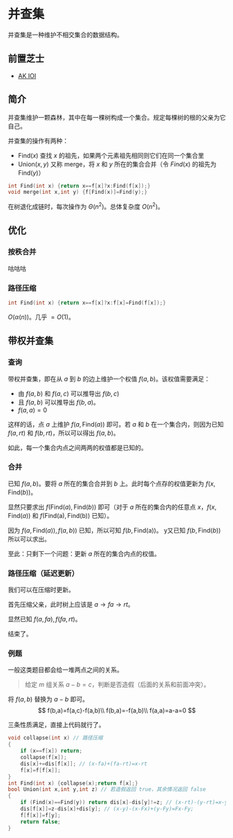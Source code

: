 # 并查集

并查集是一种维护不相交集合的数据结构。

## 前置芝士

- [AK IOI](/basic/akioi.md)

## 简介

并查集维护一颗森林，其中在每一棵树构成一个集合。规定每棵树的根的父亲为它自己。

并查集的操作有两种：

- $\text{Find}(x)$ 查找 $x$ 的祖先，如果两个元素祖先相同则它们在同一个集合里
- $\text{Union}(x,y)$ 又称 $\text{merge}$，将 $x$ 和 $y$ 所在的集合合并（令 $Find(x)$ 的祖先为 $\text{Find}(y)$）

```cpp
int Find(int x) {return x==f[x]?x:Find(f[x]);}
void merge(int x,int y) {f[Find(x)]=Find(y);}
```

在树退化成链时，每次操作为 $\Theta(n^2)$。总体复杂度 $O(n^2)$。

## 优化

### 按秩合并

咕咕咕

### 路径压缩

```cpp
int Find(int x) {return x==f[x]?x:f[x]=Find(f[x]);}
```
$O(\alpha(n))$。几乎 $=O(1)$。

## 带权并查集

### 查询

带权并查集，即在从 $a$ 到 $b$ 的边上维护一个权值 $f(a,b)$。该权值需要满足：

- 由 $f(a,b)$ 和 $f(a,c)$ 可以推导出 $f(b,c)$
- 且 $f(a,b)$ 可以推导出 $f(b,a)$。
- $f(a,a)=0$

这样的话，点 $a$ 上维护 $f(a,\text{Find}(a))$ 即可。若 $a$ 和 $b$ 在一个集合内，则因为已知 $f(a,rt)$ 和 $f(b,rt)$，所以可以得出 $f(a,b)$。

如此，每一个集合内点之间两两的权值都是已知的。

### 合并

已知 $f(a,b)$。要将 $a$ 所在的集合合并到 $b$ 上。此时每个点存的权值更新为 $f(x,\text{Find}(b))$。

显然只要求出 $f(\text{Find}(a),\text{Find}(b))$ 即可（对于 $a$ 所在的集合内的任意点 $x$，$f(x,\text{Find}(a))$ 和 $f(\text{Find(a)},\text{Find(b)})$ 已知）。

因为 $f(a,\text{Find}(a)),f(a,b))$ 已知，所以可知 $f(b,\text{Find(a)})。$ y又已知 $f(b,\text{Find}(b))$ 所以可以求出。

至此：只剩下一个问题：更新 $a$ 所在的集合内点的权值。

### 路径压缩（延迟更新）

我们可以在压缩时更新。

首先压缩父亲，此时树上应该是 $a \to fa \to rt$。

显然已知 $f(a,fa),f(fa,rt)$。

结束了。

### 例题

一般这类题目都会给一堆两点之间的关系。

> 给定 $m$ 组关系 $a-b=c$，判断是否造假（后面的关系和前面冲突）。

将 $f(a,b)$ 替换为 $a-b$ 即可。
$$
f(b,a)=f(a,c)-f(a,b)\\
f(b,a)=-f(a,b)\\
f(a,a)=a-a=0
$$

三条性质满足，直接上代码就行了。

```cpp
void collapse(int x) // 路径压缩
{
    if (x==f[x]) return;
    collapse(f[x]);
    dis[x]+=dis[f[x]]; // (x-fa)+(fa-rt)=x-rt
    f[x]=f[f[x]];
}
int Find(int x) {collapse(x);return f[x];}
bool Union(int x,int y,int z) // 若造假返回 true，其余情况返回 false
{
    if (Find(x)==Find(y)) return dis[x]-dis[y]!=z; // (x-rt)-(y-rt)=x-y
    dis[f[x]]=z-dis[x]+dis[y]; // (x-y)-(x-Fx)+(y-Fy)=Fx-Fy;
    f[f[x]]=f[y];
    return false;
}
```